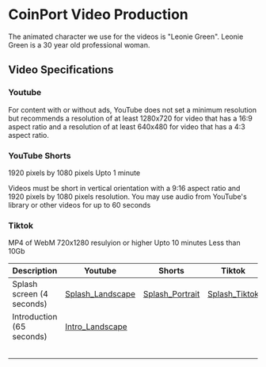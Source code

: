 # CoinPort Video Production

The animated character we use for the videos is "Leonie Green". Leonie Green is a 30 year old professional woman.

## Video Specifications ##

### Youtube ###
For content with or without ads, YouTube does not set a minimum resolution but recommends a resolution of at least 1280x720 for video that has a 16:9 aspect ratio and a resolution of at least 640x480 for video that has a 4:3 aspect ratio.

### YouTube Shorts ###
1920 pixels by 1080 pixels
Upto 1 minute

Videos must be short in vertical orientation with a 9:16 aspect ratio and 1920 pixels by 1080 pixels resolution. You may use audio from YouTube's library or other videos for up to 60 seconds

### Tiktok ###
MP4 of WebM
720x1280 resulyion or higher
Upto 10 minutes
Less than 10Gb


| Description | Youtube | Shorts | Tiktok | Notes |
|-------------|---------|--------|--------|-------|
| Splash screen (4 seconds) | [Splash_Landscape](./splash/CoinPort_Splash_Landscape.mp4) | [Splash_Portrait](./splash/CoinPort_Splash_Portrait.mp4) | [Splash_Tiktok](./splash/CoinPort_Splash_Tiktok.mp4) |       |
| Introduction (65 seconds) | [Intro_Landscape](./0-intro/0-CoinPort_Intro_Landscape.mp4) |        |        |       |
|             |         |        |        |       |
|             |         |        |        |       |
|             |         |        |        |       |
|             |         |        |        |       |
|             |         |        |        |       |